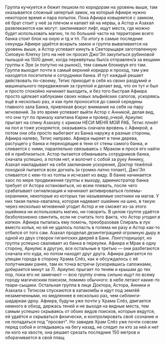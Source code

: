 Группа кучкуется и бежит пешком по коридорам на уровень выше, там оказывается сложный запертый замок, на который Афиире нужно некоторое время и пара попыток. Пока Афиира ковыряется с замком, её брат стоит у неё за плечом и капает ей на нервы, а Астор и Азахал развлекаются как могут: заклинивают лифт, ищут места, где можно будет использовать магию, тк по большей части на территории всего банка стоит блок на оную и тд и тп. 
По итогу в самые последние секунды Афиире удаётся вскрыть замок и группа вываливается на уровень выше, а Астор успевает кинуть в Светорыцаря заготовленную Силовую Клетку (это на неё он просил Джо'Эл закупиться рубиновой пыльцой на 1500 деняг, когда перевёртыш был/а отправлен/а за вещами группы к Эре (и попутно на рынок)), тем самым блокируя его там. 
Группа выходит почти в самый верхний коридор и проход, там уже находятся посетители и сотрудники банка. И тут каждый решает действовать по-своему, Тетис приходит в себя из своих раздумий и машинального передвижения за группой и делает вид, что он тут и был и просто спокойно начинает выходить, и без того быстрая Афиира просто щёлкает каблуками своих новых эльфийских сапогов, ускоряясь ещё в несколько раз, и как пуля проносится до самой середины главного зала Банка, привлекая фокус внимания на себя на пару мгновений. За это время успевает выйти Астор с Анникой, делая вид, что они тут по приказу капитана Карии и провер_очкой, Ариулис прыгает на спину Азахалу с криком НЕСИ МЕНЯ МОЙ РАБ, Тетис плюёт на пол и тоже _ускоряется_, оказываясь сначала вровень с Афиирой, а потом они оба просто выбегают из Банка наружу в разные стороны, Афиира налево, Тетис направо. Афиира ныряет в тени дерева, растущего у банка и переходящие в тени от стены самого банка, и сливается с ними, параллельно связываясь с Мраком и прося его найти её и приблизиться. 
Астор пытается обманывать сотрудников банка, сначала успешно, а потом нет, и волочит с собой за руку Аннику, Азахал накладывает на себя заклинание ускорения, Доктор тяжёлой походкой пытается всех догнать (и громко латно топает), Джо'Эл сливается с кем-то из толпы и исчезает из виду. 
В банке начинается хаос по мере продвижения группы к выходу, администратор банка требует от Астора остановиться, но всем плевать, после чего срабатывает сигнализация и начинают активироваться големы-охранники, некоторые из которых так называемые охотники на магов. У них такая палка-хваталка, которая надевает ошейник на шею, в такую через несколько мгновений угодит Астор и не сможет из-за этого ошейника ни использовать магию, ни говорить. В целом группе удаётся безболезненно свинтить, если не считать того факта, что Астор _угодил в капкан_. Афиира пыталась ему помочь, преобразовав Спираль в лук вместо копья, но ей не удалось попасть в голема ни разу и Астор как-то отбился от того сам. Азахал проделал дезинтеграцией огромную дыру в одной из двух створок гигантских дверей в Банк. 
Лонгсторишорт, но группа успешно сваливает из банка в переулки. Афиира и Мрак в одну сторону, Ариулис в другую, все остальные в третью — они разбегаются сначала кто куда, но потом находят друг друга.
Афиира двигается по улицам города в сторону Храма Слёз, как и обсуждалось с её попутчиками ранее, там их точка встречи (ускорившись сапожками, добирается минут за 7). Ариулис прыгает по теням и крышам до тех пор, пока его не замечают — всю группу очень сильно ищут по всему городу магическим поиском, помимо обычного: в небе летают какие-то твари-сыщики. 
Остальная группа в лице Доктора, Астора, Анники и Азахала с Тетисом спускаются в катакомбы и идут под землёй незамеченными, но медленнее в несколько раз, чем сиблинги-шадаркаи-дроу.
Афиира, будучи уже почти у Храма Слёз, двигается немного в обход, держась теней и не выходя на видные места, тем самым успешно скрываясь от обоих видов поисков, которые ведутся, ей удаётся и скрываться физически, и контролировать своё сознание и не попадаться под "просвет". Но завидев Храм Слёз уже почти совсем перед собой и оглядываясь на бегу назад, не следит ли кто за ней и нет ли кого на хвосте, она решает срезать последние 150 метров и оборачивается в свой плащ